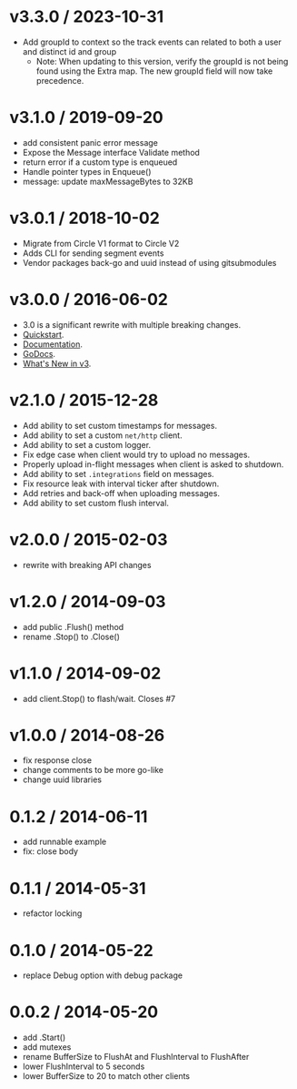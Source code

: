 v3.3.0 / 2023-10-31
===================

* Add groupId to context so the track events can related to both a user and distinct id and group
  * Note: When updating to this version, verify the groupId is not being found using the Extra map.  The new groupId field will now take precedence.

v3.1.0 / 2019-09-20
===================

  * add consistent panic error message
  * Expose the Message interface Validate method
  * return error if a custom type is enqueued
  * Handle pointer types in Enqueue()
  * message: update maxMessageBytes to 32KB

v3.0.1 / 2018-10-02
===================

* Migrate from Circle V1 format to Circle V2
* Adds CLI for sending segment events
* Vendor packages back-go and uuid instead of using gitsubmodules


v3.0.0 / 2016-06-02
===================

 * 3.0 is a significant rewrite with multiple breaking changes.
 * [Quickstart](https://segment.com/docs/sources/server/go/quickstart/).
 * [Documentation](https://segment.com/docs/sources/server/go/).
 * [GoDocs](https://godoc.org/gopkg.in/segmentio/analytics-go.v3).
 * [What's New in v3](https://segment.com/docs/sources/server/go/#what-s-new-in-v3).


v2.1.0 / 2015-12-28
===================

 * Add ability to set custom timestamps for messages.
 * Add ability to set a custom `net/http` client.
 * Add ability to set a custom logger.
 * Fix edge case when client would try to upload no messages.
 * Properly upload in-flight messages when client is asked to shutdown.
 * Add ability to set `.integrations` field on messages.
 * Fix resource leak with interval ticker after shutdown.
 * Add retries and back-off when uploading messages.
 * Add ability to set  custom flush interval.

v2.0.0 / 2015-02-03
===================

 * rewrite with breaking API changes

v1.2.0 / 2014-09-03
==================

 * add public .Flush() method
 * rename .Stop() to .Close()

v1.1.0 / 2014-09-02
==================

 * add client.Stop() to flash/wait. Closes #7

v1.0.0 / 2014-08-26
==================

 * fix response close
 * change comments to be more go-like
 * change uuid libraries

0.1.2 / 2014-06-11
==================

 * add runnable example
 * fix: close body

0.1.1 / 2014-05-31
==================

 * refactor locking

0.1.0 / 2014-05-22
==================

 * replace Debug option with debug package

0.0.2 / 2014-05-20
==================

 * add .Start()
 * add mutexes
 * rename BufferSize to FlushAt and FlushInterval to FlushAfter
 * lower FlushInterval to 5 seconds
 * lower BufferSize to 20 to match other clients
